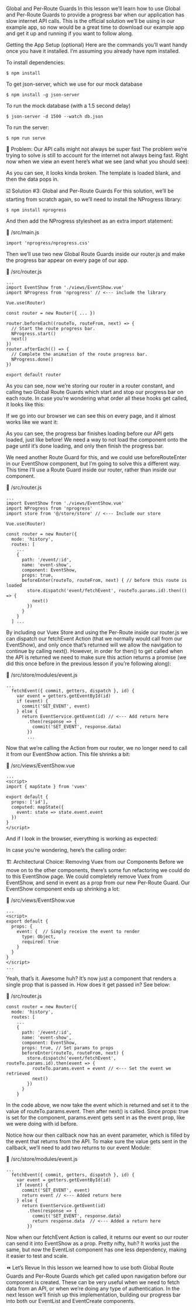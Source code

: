 Global and Per-Route Guards
In this lesson we’ll learn how to use Global and Per-Route Guards to provide a progress bar when our application has slow internet API calls. This is the official solution we’ll be using in our example app, so now would be a great time to download our example app and get it up and running if you want to follow along.

Getting the App Setup (optional)
Here are the commands you’ll want handy once you have it installed. I’m assuming you already have npm installed.

To install dependencies:

    $ npm install
To get json-server, which we use for our mock database

    $ npm install -g json-server
To run the mock database (with a 1.5 second delay)

    $ json-server -d 1500 --watch db.json
To run the server:

    $ npm run serve
🛑 Problem: Our API calls might not always be super fast
The problem we’re trying to solve is still to account for the internet not always being fast. Right now when we view an event here’s what we see (and what you should see):



As you can see, it looks kinda broken. The template is loaded blank, and then the data pops in.

☑️ Solution #3: Global and Per-Route Guards
For this solution, we’ll be starting from scratch again, so we’ll need to install the NProgress library:

    $ npm install nprogress
And then add the NProgress stylesheet as an extra import statement:

📃 /src/main.js

    import 'nprogress/nprogress.css'
Then we’ll use two new Global Route Guards inside our router.js and make the progress bar appear on every page of our app.

📃 /src/router.js

    ...
    import EventShow from './views/EventShow.vue'
    import NProgress from 'nprogress' // <--- include the library
    
    Vue.use(Router)
    
    const router = new Router({ ... })
    
    router.beforeEach((routeTo, routeFrom, next) => {
      // Start the route progress bar.
      NProgress.start()
      next()
    })
    router.afterEach(() => {
      // Complete the animation of the route progress bar.
      NProgress.done()
    })
    
    export default router
As you can see, now we’re storing our router in a router constant, and calling two Global Route Guards which start and stop our progress bar on each route. In case you’re wondering what order all these hooks get called, it looks like this:



If we go into our browser we can see this on every page, and it almost works like we want it:



As you can see, the progress bar finishes loading before our API gets loaded, just like before! We need a way to not load the component onto the page until it’s done loading, and only then finish the progress bar.

We need another Route Guard for this, and we could use beforeRouteEnter in our EventShow component, but I’m going to solve this a different way. This time I’ll use a Route Guard inside our router, rather than inside our component.

📃 /src/router.js

    ...
    import EventShow from './views/EventShow.vue'
    import NProgress from 'nprogress' 
    import store from '@/store/store' // <--- Include our store
    
    Vue.use(Router)
    
    const router = new Router({
      mode: 'history',
      routes: [
        ...
        {
          path: '/event/:id',
          name: 'event-show',
          component: EventShow,
          props: true,
          beforeEnter(routeTo, routeFrom, next) { // before this route is loaded
            store.dispatch('event/fetchEvent', routeTo.params.id).then(() => {
              next()
            })
          }
        }
      ] ...
By including our Vuex Store and using the Per-Route inside our router.js we can dispatch our fetchEvent Action (that we normally would call from our EventShow), and only once that’s returned will we allow the navigation to continue by calling next(). However, in order for then() to get called when the API is returned we need to make sure this action returns a promise (we did this once before in the previous lesson if you’re following along):

📃 /src/store/modules/event.js

    ...
      fetchEvent({ commit, getters, dispatch }, id) {
        var event = getters.getEventById(id)
        if (event) {
          commit('SET_EVENT', event)
        } else {
          return EventService.getEvent(id) // <--- Add return here 
            .then(response => {
              commit('SET_EVENT', response.data)
            })
            ...
Now that we’re calling the Action from our router, we no longer need to call it from our EventShow action. This file shrinks a bit:

📃 /src/views/EventShow.vue

    ...
    <script>
    import { mapState } from 'vuex'
    
    export default {
      props: ['id'],
      computed: mapState({
        event: state => state.event.event
      })
    }
    </script>
And if I look in the browser, everything is working as expected:



In case you’re wondering, here’s the calling order:



🏗️ Architectural Choice: Removing Vuex from our Components
Before we move on to the other components, there’s some fun refactoring we could do to this EventShow page. We could completely remove Vuex from EventShow, and send in event as a prop from our new Per-Route Guard. Our EventShow component ends up shrinking a lot:

📃 /src/views/EventShow.vue

    ...
    <script>
    export default {
      props: {
        event: {  // Simply receive the event to render
          type: Object,
          required: true
        }
      }
    }
    </script>
    ...
Yeah, that’s it. Awesome huh? It’s now just a component that renders a single prop that is passed in. How does it get passed in? See below:

📃 /src/router.js

    const router = new Router({
      mode: 'history',
      routes: [
        ...
        {
          path: '/event/:id',
          name: 'event-show',
          component: EventShow,
          props: true, // Set params to props
          beforeEnter(routeTo, routeFrom, next) {
            store.dispatch('event/fetchEvent', routeTo.params.id).then(event => {
              routeTo.params.event = event // <--- Set the event we retrieved
              next()
            })
          }
        }
In the code above, we now take the event which is returned and set it to the value of routeTo.params.event. Then after next() is called. Since props: true is set for the component, params.event gets sent in as the event prop, like we were doing with id before.

Notice how our then callback now has an event parameter, which is filled by the event that returns from the API. To make sure the value gets sent in the callback, we’ll need to add two returns to our event Module:

📃 /src/store/modules/event.js

    ...
      fetchEvent({ commit, getters, dispatch }, id) {
        var event = getters.getEventById(id)
        if (event) {
          commit('SET_EVENT', event)
          return event // <--- Added return here
        } else {
          return EventService.getEvent(id)
            .then(response => {
              commit('SET_EVENT', response.data)
              return response.data  // <--- Added a return here
            })
Now when our fetchEvent Action is called, it returns our event so our router can send it into EventShow as a prop. Pretty nifty, huh? It works just the same, but now the EventList component has one less dependency, making it easier to test and scale.



⏪ Let’s Revue
In this lesson we learned how to use both Global Route Guards and Per-Route Guards which get called upon navigation before our component is created. These can be very useful when we need to fetch data from an API, or when we’re doing any type of authentication. In the next lesson we’ll finish up this implementation, building our progress bar into both our EventList and EventCreate components.